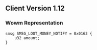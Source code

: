 ## Client Version 1.12

### Wowm Representation
```rust,ignore
smsg SMSG_LOOT_MONEY_NOTIFY = 0x0163 {
    u32 amount;    
}

```
